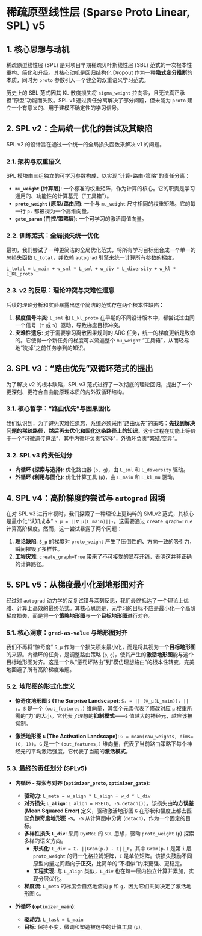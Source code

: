 # 稀疏原型线性层 (Sparse Proto Linear, SPL) v5

## 1. 核心思想与动机

稀疏原型线性层 (SPL) 是对项目早期稀疏贝叶斯线性层 (SBL) 范式的一次根本性重构、简化和升级。其核心动机是回归结构化 Dropout 作为一种**隐式变分推断**的本质，同时为 `proto` 参数引入一个健全的双重语义学习范式。

历史上的 SBL 范式因其 KL 散度损失将 `sigma_weight` 拉向零，且无法真正承担“原型”功能而失败。SPL v1 通过责任分离解决了部分问题，但未能为 `proto` 建立一个有意义的、用于建模不确定性的学习信号。

## 2. SPL v2：全局统一优化的尝试及其缺陷

SPL v2 的设计旨在通过一个统一的全局损失函数来解决 v1 的问题。

### 2.1. 架构与双重语义

SPL 模块由三组独立的可学习参数构成，以实现“计算-路由-策略”的责任分离：

- **`mu_weight` (计算层)**: 一个标准的权重矩阵，作为计算的核心。它的职责是学习通用的、功能性的计算基元（“工具箱”）。
- **`proto_weight` (原型/路由层)**: 一个与 `mu_weight` 尺寸相同的权重矩阵。它的每一行 `pᵢ` 都被视为一个高维向量。
- **`gate_param` (门控/策略层)**: 一个可学习的激活阈值向量。

### 2.2. 训练范式：全局损失统一优化

最初，我们尝试了一种更简洁的全局优化范式，将所有学习目标组合成一个单一的总损失函数 `L_total`，并依赖 `autograd` 引擎来统一计算所有参数的梯度。

`L_total = L_main + w_sml * L_sml + w_div * L_diversity + w_kl * L_KL_proto`

### 2.3. v2 的反思：理论冲突与灾难性遗忘

后续的理论分析和实验暴露出这个简洁的范式存在两个根本性缺陷：

1. **梯度信号冲突**: `L_sml` 和 `L_kl_proto` 在早期的不同设计版本中，都尝试过由同一个信号（`τ` 或 `S`）驱动，导致梯度目标冲突。
2. **灾难性遗忘**: 对于需要学习离散因果规则的 ARC 任务，统一的梯度更新是致命的。它使得一个新任务的梯度可以流遍整个 `mu_weight` “工具箱”，从而轻易地“洗掉”之前任务学到的知识。

## 3. SPL v3：“路由优先”双循环范式的提出

为了解决 v2 的根本缺陷，SPL v3 范式进行了一次彻底的理论回归，提出了一个更深刻、更符合自由能原理本质的内外双循环结构。

### 3.1. 核心哲学：“路由优先”与因果固化

我们认识到，为了避免灾难性遗忘，系统必须采用“路由优先”的策略：**先找到解决问题的稀疏路径，然后再去优化和固化这条路径上的知识**。这个过程在功能上等价于一个“可微遗传算法”，其中内循环负责“选择”，外循环负责“繁殖/变异”。

### 3.2. SPL v3 的责任划分

- **内循环 (探索与选择)**: 优化路由器 (`p, g`)，由 `L_sml` 和 `L_diversity` 驱动。
- **外循环 (利用与固化)**: 优化计算工具 (`μ`)，由 `L_main` 和 `L_kl_mu` 驱动。

## 4. SPL v4：高阶梯度的尝试与 `autograd` 困境

在对 SPL v3 进行审视时，我们探索了一种理论上更纯粹的 SMLv2 范式，其核心是最小化“认知成本” `S_μ = ||∇_μ(L_main)||₂`。这需要通过 `create_graph=True` 计算高阶梯度。然而，这一尝试暴露了两个问题：

1. **理论缺陷**: `S_μ` 的梯度对 `proto_weight` 产生了压倒性的、方向一致的吸引力，瞬间摧毁了多样性。
2. **工程灾难**: `create_graph=True` 带来了不可接受的显存开销，表明这并非正确的计算路径。

## 5. SPL v5：从梯度最小化到地形图对齐

经过对 `autograd` 动力学的反复试错与深刻反思，我们最终抵达了一个理论上优雅、计算上高效的最终范式。其核心思想是，元学习的目标不应是最小化一个高阶梯度损失，而是将一个**策略地形图**与一个**目标地形图**进行对齐。

### 5.1. 核心洞察：`grad-as-value` 与地形图对齐

我们不再将“惊奇度” `S_μ` 作为一个损失项来最小化，而是将其视为一个**目标地形图**的来源。内循环的任务，是调整路由策略 (`p`, `g`)，使其产生的**激活地形图**能与这个目标地形图对齐。这是一个从“惩罚坏路由”到“模仿理想路由”的根本性转变，完美地回避了所有高阶梯度难题。

### 5.2. 地形图的形式化定义

- **惊奇度地形图 `S` (The Surprise Landscape)**:
  `Sᵢ = || (∇_μ(L_main))ᵢ ||₂`。`S` 是一个 `(out_features,)` 维向量，其每个元素代表了修改对应 `μ` 权重所需的“力”的大小。它代表了理想的**抑制模式**——`S` 值越大的神经元，越应该被抑制。

- **激活地形图 `G` (The Activation Landscape)**:
  `G = mean(raw_weights, dims=(0, 1))`。`G` 是一个 `(out_features,)` 维向量，代表了当前路由策略下每个神经元的平均激活强度。它代表了当前的**激活模式**。

### 5.3. 最终的责任划分 (SPLv5)

- **内循环 - 探索与对齐 (`optimizer_proto`, `optimizer_gate`)**:
  - **驱动力**: `L_meta = w_align * L_align + w_d * L_div`
  - **对齐损失 `L_align`**: `L_align = MSE(G, -S.detach())`。该损失由**均方误差 (Mean Squared Error)** 定义，驱动激活地形图 `G` 在形状和幅度上都去匹配**负惊奇度地形图 `-S`**。`-S` 从计算图中分离 (`detach`)，作为一个固定的目标。
  - **多样性损失 `L_div`**: 采用 `DynMoE` 的 `SDL` 思想，驱动 `proto_weight` (`p`) 探索多样的语义方向。
    - **形式化**: `L_div = Σᵢ ||Gram(pᵢ) - I||_F`。其中 `Gram(pᵢ)` 是第 `i` 层 `proto_weight` 的归一化格拉姆矩阵，`I` 是单位矩阵。该损失鼓励不同原型向量之间趋向于**正交**，比简单的“不相似”约束更强、更稳定。
    - **工程实现**: 与 `L_align` 类似，`L_div` 也在每一层内独立计算并累加，实现分层优化。
  - **梯度流**: `L_meta` 的梯度会自然地流向 `p` 和 `g`，因为它们共同决定了激活地形图 `G`。

- **外循环 (`optimizer_main`)**:
  - **驱动力**: `L_task = L_main`
  - **目标**: 保持不变，微调和塑造被选中的计算工具 (`μ`)。
